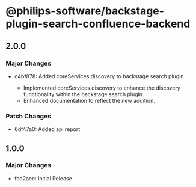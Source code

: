# @philips-software/backstage-plugin-search-confluence-backend

## 2.0.0

### Major Changes

- c4bf878: Added coreServices.discovery to backstage search plugin

  - Implemented coreServices.discovery to enhance the discovery functionality within the backstage search plugin.
  - Enhanced documentation to reflect the new addition.

### Patch Changes

- 6df47a0: Added api report

## 1.0.0

### Major Changes

- fcd2aec: Initial Release
